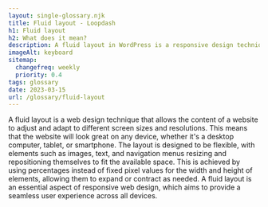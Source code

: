 ```yaml
--- 
layout: single-glossary.njk
title: Fluid layout - Loopdash
h1: Fluid layout
h2: What does it mean?
description: A fluid layout in WordPress is a responsive design technique that allows the website to adjust its content and layout dynamically based on the screen size and resolution of the device being used to view it.
imageAlt: keyboard
sitemap:
  changefreq: weekly
  priority: 0.4
tags: glossary
date: 2023-03-15
url: /glossary/fluid-layout
---
```


A fluid layout is a web design technique that allows the content of a website to adjust and adapt to different screen sizes and resolutions. This means that the website will look great on any device, whether it's a desktop computer, tablet, or smartphone. The layout is designed to be flexible, with elements such as images, text, and navigation menus resizing and repositioning themselves to fit the available space. This is achieved by using percentages instead of fixed pixel values for the width and height of elements, allowing them to expand or contract as needed. A fluid layout is an essential aspect of responsive web design, which aims to provide a seamless user experience across all devices.
